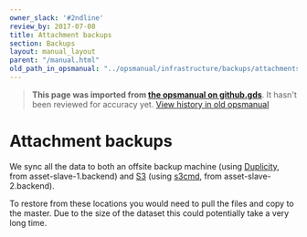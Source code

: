 ```yaml
---
owner_slack: '#2ndline'
review_by: 2017-07-08
title: Attachment backups
section: Backups
layout: manual_layout
parent: "/manual.html"
old_path_in_opsmanual: "../opsmanual/infrastructure/backups/attachments.md"
---
```




> **This page was imported from [the opsmanual on github.gds](https://github.gds/gds/opsmanual)**.
It hasn't been reviewed for accuracy yet.
[View history in old opsmanual](https://github.gds/gds/opsmanual/tree/master/infrastructure/backups/attachments.md)


# Attachment backups

We sync all the data to both an offsite backup machine (using [Duplicity], from
asset-slave-1.backend) and [S3] (using [s3cmd], from asset-slave-2.backend).

To restore from these locations you would need to pull the files and copy to the master.
Due to the size of the dataset this could potentially take a very long time.

[Duplicity]: http://duplicity.nongnu.org 'Bandwidth-efficient encrypted backup'
[S3]: https://aws.amazon.com/s3/ 'Amazon Simple Storage Service (S3)'
[s3cmd]: http://s3tools.org/s3cmd 'Command-line tool for the Amazon S3 service'
